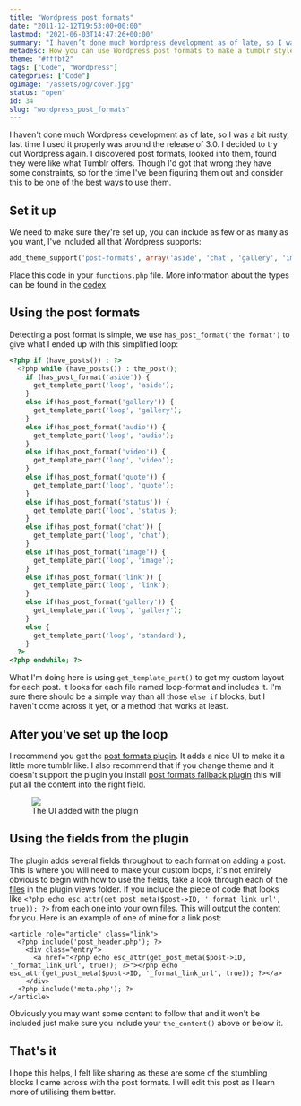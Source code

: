 ```yaml
---
title: "Wordpress post formats"
date: "2011-12-12T19:53:00+00:00"
lastmod: "2021-06-03T14:47:26+00:00"
summary: "I haven’t done much Wordpress development as of late, so I was a bit rusty, last time I used it properly was around the release of 3.0. I decided to try out Wordpress again. I discovered post formats, looked into them, found they were like what Tumblr offers. Though I’d got that wrong they have some constraints, so for the time I’ve been figuring them out and consider this to be one of the best ways to use them."
metadesc: How you can use Wordpress post formats to make a tumblr style blog and a plugin to enhance the Wordpress interface for them."
theme: "#fffbf2"
tags: ["Code", "Wordpress"]
categories: ["Code"]
ogImage: "/assets/og/cover.jpg"
status: "open"
id: 34
slug: "wordpress_post_formats"
---
```


I haven't done much Wordpress development as of late, so I was a bit rusty, last time I used it properly was around the release of 3.0. I decided to try out Wordpress again. I discovered post formats, looked into them, found they were like what Tumblr offers. Though I'd got that wrong they have some constraints, so for the time I've been figuring them out and consider this to be one of the best ways to use them.

## Set it up
We need to make sure they're set up, you can include as few or as many as you want, I've included all that Wordpress supports:

```php
add_theme_support('post-formats', array('aside', 'chat', 'gallery', 'image', 'link', 'quote', 'status', 'video', 'audio'));
```

Place this code in your `functions.php` file. More information about the types can be found in the [codex](http://codex.wordpress.org/Post_Formats "Wordpress codex information on post formats").

## Using the post formats
Detecting a post format is simple, we use `has_post_format('the format')` to give what I ended up with this simplified loop:

```php
<?php if (have_posts()) : ?>	
  <?php while (have_posts()) : the_post(); 
    if (has_post_format('aside')) {
      get_template_part('loop', 'aside');
    } 
    else if(has_post_format('gallery')) {
      get_template_part('loop', 'gallery');
    }
    else if(has_post_format('audio')) {
      get_template_part('loop', 'audio');
    }
    else if(has_post_format('video')) {
      get_template_part('loop', 'video');
    }
    else if(has_post_format('quote')) {
      get_template_part('loop', 'quote');
    }
    else if(has_post_format('status')) {
      get_template_part('loop', 'status');
    }
    else if(has_post_format('chat')) {
      get_template_part('loop', 'chat');
    } 
    else if(has_post_format('image')) {
      get_template_part('loop', 'image');
    } 
    else if(has_post_format('link')) {
      get_template_part('loop', 'link');
    } 
    else if(has_post_format('gallery')) {
      get_template_part('loop', 'gallery');
    }
    else {
      get_template_part('loop', 'standard');
    } 
  ?>
<?php endwhile; ?>
```

What I'm doing here is using `get_template_part()` to get my custom layout for each post. It looks for each file named loop-format and includes it. I'm sure there should be a simple way than all those `else if` blocks, but I haven't come across it yet, or a method that works at least.

## After you've set up the loop
I recommend you get the [post formats plugin](https://github.com/crowdfavorite/wp-post-formats "Visit the github page to download it"). It adds a nice UI to make it a little more tumblr like. I also recommend that if you change theme and it doesn't support the plugin you install [post formats fallback plugin](https://github.com/crowdfavorite/wp-post-formats-fallback) this will put all the content into the right field.

<figure><img src="/static/images/blog/post_formats_plugin.png"><figcaption>The UI added with the plugin</figcaption></figure>

## Using the fields from the plugin
The plugin adds several fields throughout to each format on adding a post. This is where you will need to make your custom loops, it's not entirely obvious to begin with how to use the fields, take a look through each of the <a href="https://github.com/crowdfavorite/wp-post-formats/tree/develop/views" title="Code required for each post format">files</a> in the plugin views folder. If you include the piece of code that looks like `<?php echo esc_attr(get_post_meta($post->ID, '_format_link_url', true)); ?>` from each one into your own files. This will output the content for you. Here is an example of one of mine for a link post:

```markup
<article role="article" class="link">
  <?php include('post_header.php'); ?>
    <div class="entry">
      <a href="<?php echo esc_attr(get_post_meta($post->ID, '_format_link_url', true)); ?>"><?php echo esc_attr(get_post_meta($post->ID, '_format_link_url', true)); ?></a>
    </div>
  <?php include('meta.php'); ?>
</article>
```

Obviously you may want some content to follow that and it won't be included just make sure you include your `the_content()` above or below it.

## That's it
I hope this helps, I felt like sharing as these are some of the stumbling blocks I came across with the post formats. I will edit this post as I learn more of utilising them better.